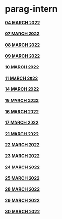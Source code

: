 # parag-intern


#### [04 MARCH 2022](https://github.com/sp18-interns/parag-intern/tree/main/4%20MARCH)

#### [07 MARCH 2022](https://github.com/sp18-interns/parag-intern/tree/main/7%20MARCH)

#### [08 MARCH 2022](https://github.com/sp18-interns/parag-intern/tree/main/8%20MARCH%202022)
 
#### [09 MARCH 2022](https://github.com/sp18-interns/parag-intern/tree/main/9%20MARCH%202022)

#### [10 MARCH 2022](https://github.com/sp18-interns/parag-intern/tree/main/10%20MARCH%202022)

#### [11 MARCH 2022](https://github.com/sp18-interns/parag-intern/tree/main/11%20MARCH%202022)

#### [14 MARCH 2022](https://github.com/sp18-interns/parag-intern/tree/main/14%20MARCH%202022)

#### [15 MARCH 2022](https://github.com/sp18-interns/parag-intern/tree/main/15%20MARCH%202022)

#### [16 MARCH 2022](https://github.com/sp18-interns/parag-intern/tree/main/16%20MARCH%202022)

#### [17 MARCH 2022](https://github.com/sp18-interns/parag-intern/tree/main/17%20MARCH%202022)

#### [21 MARCH 2022](https://github.com/sp18-interns/parag-intern/tree/main/21%20MARCH%202022)

#### [22 MARCH 2022](https://github.com/sp18-interns/parag-intern/tree/main/22%20MARCH%202022)

#### [23 MARCH 2022](https://github.com/sp18-interns/parag-intern/tree/main/23%20MARCH%202022)

#### [24 MARCH 2022](https://github.com/sp18-interns/parag-intern/tree/main/24%20MARCH%202022)

#### [25 MARCH 2022](https://github.com/sp18-interns/parag-intern/tree/main/25%20MARCH%202022)

#### [28 MARCH 2022](https://github.com/sp18-interns/parag-intern/tree/main/28%20MARCH%202022)

#### [29 MARCH 2022](https://github.com/sp18-interns/parag-intern/tree/main/29%20MARCH%202022)

#### [30 MARCH 2022](https://github.com/sp18-interns/parag-intern/tree/main/30%20MARCH%202022)